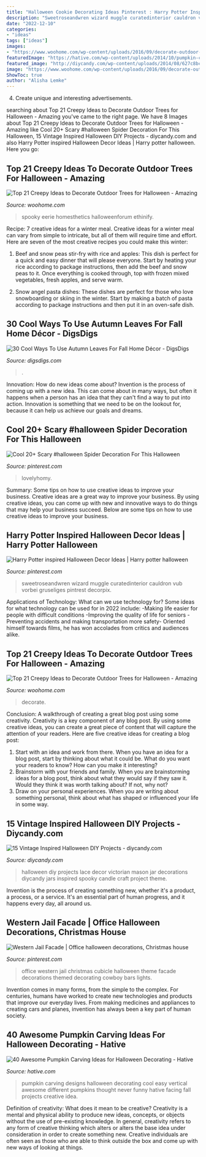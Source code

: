 ```yaml
---
title: "Halloween Cookie Decorating Ideas Pinterest : Harry Potter Inspired Halloween Decor Ideas"
description: "Sweetroseandwren wizard muggle curatedinterior cauldron vub vorbei gruseliges pintrest decorpix"
date: "2022-12-10"
categories:
- "ideas"
tags: ["ideas"]
images:
- "https://www.woohome.com/wp-content/uploads/2016/09/decorate-outdoor-tree-for-halloween-15.jpg"
featuredImage: "https://hative.com/wp-content/uploads/2014/10/pumpkin-carving-ideas/24-pumpkin-family.jpg"
featured_image: "http://diycandy.com/wp-content/uploads/2014/08/627c8bcce0889582c8973e5ffffb4cd1.jpg"
image: "https://www.woohome.com/wp-content/uploads/2016/09/decorate-outdoor-tree-for-halloween-15.jpg"
ShowToc: true
author: "Alisha Lemke"
---
```



4. Create unique and interesting advertisements.

	

		
searching about Top 21 Creepy Ideas to Decorate Outdoor Trees for Halloween - Amazing you've came to the right page. We have 8 Images about Top 21 Creepy Ideas to Decorate Outdoor Trees for Halloween - Amazing like Cool 20+ Scary #halloween Spider Decoration For This Halloween, 15 Vintage Inspired Halloween DIY Projects - diycandy.com and also Harry Potter inspired Halloween Decor Ideas | Harry potter halloween. Here you go:
		
    
## Top 21 Creepy Ideas To Decorate Outdoor Trees For Halloween - Amazing

<img loading=lazy src="https://www.woohome.com/wp-content/uploads/2016/09/decorate-outdoor-tree-for-halloween-15.jpg" onerror="this.onerror=null;this.src='https://tse1.mm.bing.net/th?id=OIP.GHscN15HJJEYpDztIvbXwwHaJ4&amp;pid=15.1';" alt="Top 21 Creepy Ideas to Decorate Outdoor Trees for Halloween - Amazing">

_Source: woohome.com_

>spooky eerie homesthetics halloweenforum ethinify. 

	

Recipe: 7 creative ideas for a winter meal.
Creative ideas for a winter meal can vary from simple to intricate, but all of them will require time and effort. Here are seven of the most creative recipes you could make this winter: 
1. Beef and snow peas stir-fry with rice and apples: This dish is perfect for a quick and easy dinner that will please everyone. Start by heating your rice according to package instructions, then add the beef and snow peas to it. Once everything is cooked through, top with frozen mixed vegetables, fresh apples, and serve warm. 

2. Snow angel pasta dishes: These dishes are perfect for those who love snowboarding or skiing in the winter. Start by making a batch of pasta according to package instructions and then put it in an oven-safe dish.

    
## 30 Cool Ways To Use Autumn Leaves For Fall Home Décor - DigsDigs

<img loading=lazy src="https://www.digsdigs.com/photos/ways-to-use-autumn-leaves-for-home-decor-29.jpg" onerror="this.onerror=null;this.src='https://tse4.mm.bing.net/th?id=OIP.a03u5h6wF_XNF2YBs4IvTAHaJ6&amp;pid=15.1';" alt="30 Cool Ways To Use Autumn Leaves For Fall Home Décor - DigsDigs">

_Source: digsdigs.com_

>. 

	

Innovation: How do new ideas come about?
Invention is the process of coming up with a new idea. This can come about in many ways, but often it happens when a person has an idea that they can't find a way to put into action. Innovation is something that we need to be on the lookout for, because it can help us achieve our goals and dreams.

    
## Cool 20+ Scary #halloween Spider Decoration For This Halloween

<img loading=lazy src="https://i.pinimg.com/736x/74/53/40/745340d107d9bab688238f51a0e5d953.jpg" onerror="this.onerror=null;this.src='https://tse3.mm.bing.net/th?id=OIP.R9Gh0abFPg4C9yaEa98-aAHaPJ&amp;pid=15.1';" alt="Cool 20+ Scary #halloween Spider Decoration For This Halloween">

_Source: pinterest.com_

>lovelyhomy. 

	

Summary: Some tips on how to use creative ideas to improve your business.
Creative ideas are a great way to improve your business. By using creative ideas, you can come up with new and innovative ways to do things that may help your business succeed. Below are some tips on how to use creative ideas to improve your business.

    
## Harry Potter Inspired Halloween Decor Ideas | Harry Potter Halloween

<img loading=lazy src="https://i.pinimg.com/736x/88/90/d5/8890d53edc32f2dae5bad5a43fcce42b.jpg" onerror="this.onerror=null;this.src='https://tse2.mm.bing.net/th?id=OIP.vwnQ1rluNGr11yRqIhYyTQHaLH&amp;pid=15.1';" alt="Harry Potter inspired Halloween Decor Ideas | Harry potter halloween">

_Source: pinterest.com_

>sweetroseandwren wizard muggle curatedinterior cauldron vub vorbei gruseliges pintrest decorpix. 

	

Applications of Technology: What can we use technology for?
Some ideas for what technology can be used for in 2022 include: 
-Making life easier for people with difficult conditions 
-Improving the quality of life for seniors 
-Preventing accidents and making transportation more safety- Oriented himself towards films, he has won accolades from critics and audiences alike.

    
## Top 21 Creepy Ideas To Decorate Outdoor Trees For Halloween - Amazing

<img loading=lazy src="https://www.woohome.com/wp-content/uploads/2016/09/decorate-outdoor-tree-for-halloween-8.jpg" onerror="this.onerror=null;this.src='https://tse1.mm.bing.net/th?id=OIP.TtQRA52is_OdyTEpd2sP0AHaNI&amp;pid=15.1';" alt="Top 21 Creepy Ideas to Decorate Outdoor Trees for Halloween - Amazing">

_Source: woohome.com_

>decorate. 

	

Conclusion: A walkthrough of creating a great blog post using some creativity.
Creativity is a key component of any blog post. By using some creative ideas, you can create a great piece of content that will capture the attention of your readers. Here are five creative ideas for creating a blog post: 
1. Start with an idea and work from there. When you have an idea for a blog post, start by thinking about what it could be. What do you want your readers to know? How can you make it interesting? 
2. Brainstorm with your friends and family. When you are brainstorming ideas for a blog post, think about what they would say if they saw it. Would they think it was worth talking about? If not, why not? 
3. Draw on your personal experiences. When you are writing about something personal, think about what has shaped or influenced your life in some way.

    
## 15 Vintage Inspired Halloween DIY Projects - Diycandy.com

<img loading=lazy src="http://diycandy.com/wp-content/uploads/2014/08/627c8bcce0889582c8973e5ffffb4cd1.jpg" onerror="this.onerror=null;this.src='https://tse2.mm.bing.net/th?id=OIP.DwNKFUl0iqTNvLu1AxNoogHaLH&amp;pid=15.1';" alt="15 Vintage Inspired Halloween DIY Projects - diycandy.com">

_Source: diycandy.com_

>halloween diy projects lace decor victorian mason jar decorations diycandy jars inspired spooky candle craft project theme. 

	

Invention is the process of creating something new, whether it's a product, a process, or a service. It's an essential part of human progress, and it happens every day, all around us.

    
## Western Jail Facade | Office Halloween Decorations, Christmas House

<img loading=lazy src="https://i.pinimg.com/736x/6a/8f/50/6a8f508673b99e1ac0b253f50fbcc2a6--western-christmas-office-cubicle.jpg" onerror="this.onerror=null;this.src='https://tse2.mm.bing.net/th?id=OIP.CSQM5blyQCHecOGGILXFAgHaLK&amp;pid=15.1';" alt="Western Jail Facade | Office halloween decorations, Christmas house">

_Source: pinterest.com_

>office western jail christmas cubicle halloween theme facade decorations themed decorating cowboy bars lights. 

	

Invention comes in many forms, from the simple to the complex. For centuries, humans have worked to create new technologies and products that improve our everyday lives. From making medicines and appliances to creating cars and planes, invention has always been a key part of human society.

    
## 40 Awesome Pumpkin Carving Ideas For Halloween Decorating - Hative

<img loading=lazy src="https://hative.com/wp-content/uploads/2014/10/pumpkin-carving-ideas/24-pumpkin-family.jpg" onerror="this.onerror=null;this.src='https://tse3.mm.bing.net/th?id=OIP.jUf8mguE0nMboep1QsloMQHaHa&amp;pid=15.1';" alt="40 Awesome Pumpkin Carving Ideas for Halloween Decorating - Hative">

_Source: hative.com_

>pumpkin carving designs halloween decorating cool easy vertical awesome different pumpkins thought never funny hative facing fall projects creative idea. 

	

Definition of creativity: What does it mean to be creative?
Creativity is a mental and physical ability to produce new ideas, concepts, or objects without the use of pre-existing knowledge. In general, creativity refers to any form of creative thinking which alters or alters the base idea under consideration in order to create something new. Creative individuals are often seen as those who are able to think outside the box and come up with new ways of looking at things.

